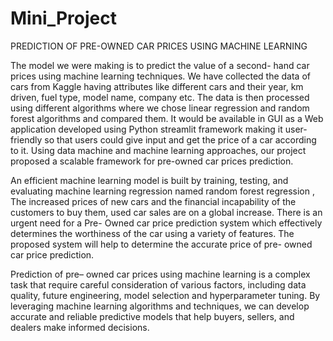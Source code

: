 # Mini_Project
 PREDICTION OF PRE-OWNED CAR PRICES USING MACHINE LEARNING

  The model we were making is to predict the value of a second- hand car prices using machine
 learning techniques. We have collected the data of cars from Kaggle having attributes like
 different cars and their year, km driven, fuel type, model name, company etc. The data is then
 processed using different algorithms where we chose linear regression and random forest
 algorithms and compared them. It would be available in GUI as a Web application developed
 using Python streamlit framework  making it user-friendly so that users could give input and get the price of a
 car according to it. Using data machine and machine learning approaches, our project
 proposed a scalable framework for pre-owned car prices prediction.
 
 An efficient machine learning model is built by training, testing, and evaluating  machine
 learning regression  named random forest regression , The increased prices of
 new cars and the financial incapability of the customers to buy them, used car sales are on a
 global increase. There is an urgent need for a Pre- Owned car price prediction system which
 effectively determines the worthiness of the car using a variety of features. The proposed
 system will help to determine the accurate price of pre- owned car price prediction.
 
 Prediction of pre– owned car prices using machine learning is a complex task that require
 careful consideration of various factors, including data quality, future engineering, model
 selection and hyperparameter tuning. By leveraging machine learning algorithms and
 techniques, we can develop accurate and reliable predictive models that help buyers, sellers,
 and dealers make informed decisions.
